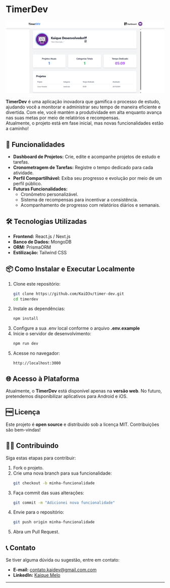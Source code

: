 # TimerDev

![TimerDev](/public/image-4.png)

**TimerDev** é uma aplicação inovadora que gamifica o processo de estudo, ajudando você a monitorar e administrar seu tempo de maneira eficiente e divertida. Com ele, você mantém a produtividade em alta enquanto avança nas suas metas por meio de relatórios e recompensas.  
Atualmente, o projeto está em fase inicial, mas novas funcionalidades estão a caminho!

## 🚀 Funcionalidades

- **Dashboard de Projetos:** Crie, edite e acompanhe projetos de estudo e tarefas.
- **Cronometragem de Tarefas:** Registre o tempo dedicado para cada atividade.
- **Perfil Compartilhável:** Exiba seu progresso e evolução por meio de um perfil público.
- **Futuras Funcionalidades:**
  - Cronômetro personalizável.
  - Sistema de recompensas para incentivar a consistência.
  - Acompanhamento de progresso com relatórios diários e semanais.

## 🛠️ Tecnologias Utilizadas

- **Frontend:** React.js / Next.js
- **Banco de Dados:** MongoDB
- **ORM:** PrismaORM
- **Estilização:** Tailwind CSS

## 📦 Como Instalar e Executar Localmente

1. Clone este repositório:
   ```bash
   git clone https://github.com/KaiD3v/timer-dev.git
   cd timerdev
   ```
2. Instale as dependências:
   ```bash
   npm install
   ```
3. Configure a sua .env local conforme o arquivo **.env.example**
4. Inicie o servidor de desenvolvimento:
   ```bash
   npm run dev
   ```
5. Acesse no navegador:
   ```
   http://localhost:3000
   ```

## 🌐 Acesso à Plataforma

Atualmente, o **TimerDev** está disponível apenas na **versão web**. No futuro, pretendemos disponibilizar aplicativos para Android e iOS.

## 🆓 Licença

Este projeto é **open source** e distribuído sob a licença MIT. Contribuições são bem-vindas!

## 🧑‍💻 Contribuindo

Siga estas etapas para contribuir:

1. Fork o projeto.
2. Crie uma nova branch para sua funcionalidade:
   ```bash
   git checkout -b minha-funcionalidade
   ```
3. Faça commit das suas alterações:
   ```bash
   git commit -m "Adicionei nova funcionalidade"
   ```
4. Envie para o repositório:
   ```bash
   git push origin minha-funcionalidade
   ```
5. Abra um Pull Request.

## 📞 Contato

Se tiver alguma dúvida ou sugestão, entre em contato:

- **E-mail:** contato.kaidev@gmail.com.com
- **LinkedIn:** [Kaique Melo](https://www.linkedin.com/in/kaique-ricardo-de-melo-98969b256/)

---
